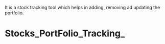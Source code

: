 It is a stock tracking tool which helps in adding, removing ad updating the portfolio.
# Stocks_PortFolio_Tracking_
